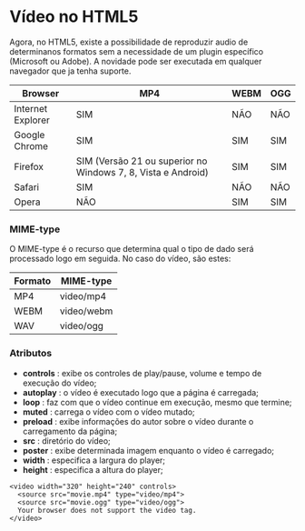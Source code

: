 # Vídeo no HTML5

Agora, no HTML5, existe a possibilidade de reproduzir audio de determinanos formatos sem a necessidade de um plugin específico (Microsoft ou Adobe). A novidade pode ser executada em qualquer navegador que ja tenha suporte.

Browser | MP4 | WEBM | OGG
------- | --- | --- | ----
Internet Explorer | SIM | NÃO | NÃO
Google Chrome | SIM | SIM | SIM
Firefox | SIM (Versão 21 ou superior no Windows 7, 8, Vista e Android) | SIM | SIM
Safari | SIM | NÃO | NÃO
Opera | NÃO | SIM | SIM

### MIME-type

O MIME-type é o recurso que determina qual o tipo de dado será processado logo em seguida. No caso do vídeo, são estes:

Formato | MIME-type
------- | ---
MP4 | video/mp4
WEBM | video/webm
WAV | video/ogg

### Atributos

* **controls** : exibe os controles de play/pause, volume e tempo de execução do vídeo;
* **autoplay** : o vídeo é executado logo que a página é carregada;
* **loop** : faz com que o vídeo continue em execução, mesmo que termine;
* **muted** : carrega o vídeo com o vídeo mutado;
* **preload** : exibe informações do autor sobre o vídeo durante o carregamento da página;
* **src** : diretório do vídeo;
* **poster** : exibe determinada imagem enquanto o vídeo é carregado;
* **width** : especifica a largura do player;
* **height** : especifica a altura do player;

```HTML5
<video width="320" height="240" controls>
  <source src="movie.mp4" type="video/mp4">
  <source src="movie.ogg" type="video/ogg">
  Your browser does not support the video tag.
</video>
```
